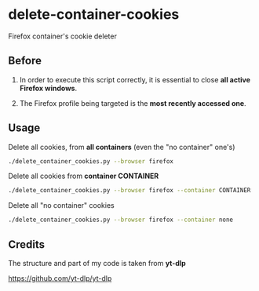 # delete-container-cookies

Firefox container's cookie deleter

## Before

1. In order to execute this script correctly, it is essential to close **all active Firefox windows**.

2. The Firefox profile being targeted is the **most recently accessed one**.

## Usage

Delete all cookies, from **all containers** (even the "no container" one's)

```bash
./delete_container_cookies.py --browser firefox
```

Delete all cookies from **container CONTAINER**   

```bash
./delete_container_cookies.py --browser firefox --container CONTAINER
```

Delete all "no container" cookies 

```bash
./delete_container_cookies.py --browser firefox --container none
```

## Credits

The structure and part of my code is taken from **yt-dlp**

https://github.com/yt-dlp/yt-dlp

